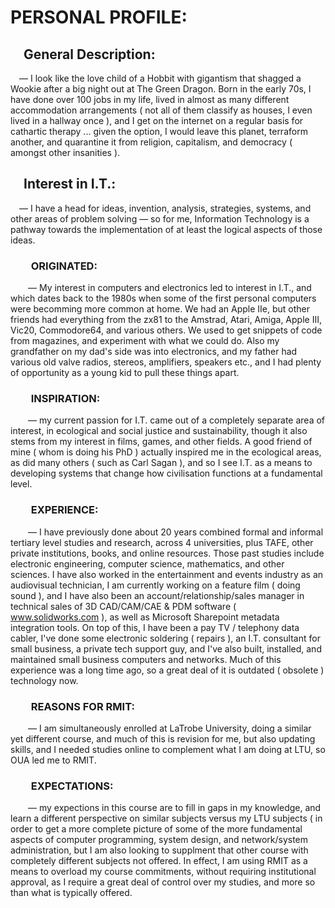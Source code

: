 # PERSONAL PROFILE:
## &emsp;General Description:
&emsp;&mdash; I look like the love child of a Hobbit with gigantism that shagged a Wookie after a big night out at The Green Dragon. Born in the early 70s, I have done over 100 jobs in my life, lived in almost as many different accommodation arrangements ( not all of them classify as houses, I even lived in a hallway once ), and I get on the internet on a regular basis for cathartic therapy ... given the option, I would leave this planet, terraform another, and quarantine it from religion, capitalism, and democracy ( amongst other insanities ).

## &emsp;Interest in I.T.:
&emsp;&mdash; I have a head for ideas, invention, analysis, strategies, systems, and other areas of problem solving &mdash; so for me, Information Technology is a pathway towards the implementation of at least the logical aspects of those ideas.
 
### &emsp;&emsp;ORIGINATED:
&emsp;&emsp;&mdash; My interest in computers and electronics led to interest in I.T., and which dates back to the 1980s when some of the first personal computers were becomming more common at home. We had an Apple IIe, but other friends had everything from the zx81 to the Amstrad, Atari, Amiga, Apple III, Vic20, Commodore64, and various others. We used to get snippets of code from magazines, and experiment with what we could do. Also my grandfather on my dad's side was into electronics, and my father had various old valve radios, stereos, amplifiers, speakers etc., and I had plenty of opportunity as a young kid to pull these things apart.

### &emsp;&emsp;INSPIRATION:
&emsp;&emsp;&mdash; my current passion for I.T. came out of a completely separate area of interest, in ecological and social justice and sustainability, though it also stems from my interest in films, games, and other fields. A good friend of mine ( whom is doing his PhD ) actually inspired me in the ecological areas, as did many others ( such as Carl Sagan ), and so I see I.T. as a means to developing systems that change how civilisation functions at a fundamental level.

### &emsp;&emsp;EXPERIENCE:
&emsp;&emsp;&mdash; I have previously done about 20 years combined formal and informal tertiary level studies and research, across 4 universities, plus TAFE, other private institutions, books, and online resources. Those past studies include electronic engineering, computer science, mathematics, and other sciences. I have also worked in the entertainment and events industry as an audiovisual technician, I am currently working on a feature film ( doing sound ), and I have also been an account/relationship/sales manager in technical sales of 3D CAD/CAM/CAE & PDM software ( www.solidworks.com ), as well as Microsoft Sharepoint metadata integration tools. On top of this, I have been a pay TV / telephony data cabler, I've done some electronic soldering ( repairs ), an I.T. consultant for small business, a private tech support guy, and I've also built, installed, and maintained small business computers and networks. Much of this experience was a long time ago, so a great deal of it is outdated ( obsolete ) technology now.

### &emsp;&emsp;REASONS FOR RMIT:
&emsp;&emsp;&mdash; I am simultaneously enrolled at LaTrobe University, doing a similar yet different course, and much of this is revision for me, but also updating skills, and I needed studies online to complement what I am doing at LTU, so OUA led me to RMIT.

### &emsp;&emsp;EXPECTATIONS:
&emsp;&emsp;&mdash; my expections in this course are to fill in gaps in my knowledge, and learn a different perspective on similar subjects versus my LTU subjects ( in order to get a more complete picture of some of the more fundamental aspects of computer programming, system design, and network/system administration, but I am also looking to supplment that other course with completely different subjects not offered. In effect, I am using RMIT as a means to overload my course commitments, without requiring institutional approval, as I require a great deal of control over my studies, and more so than what is typically offered.